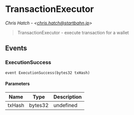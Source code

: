 # TransactionExecutor

*Chris Hatch - &lt;chris.hatch@startbahn.jp&gt;*

> TransactionExecutor - execute transaction for a wallet






## Events

### ExecutionSuccess

```solidity
event ExecutionSuccess(bytes32 txHash)
```





#### Parameters

| Name | Type | Description |
|---|---|---|
| txHash  | bytes32 | undefined |



